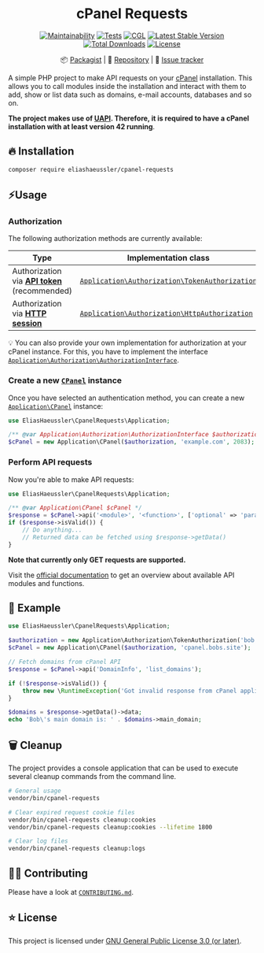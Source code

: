 <div align="center">

# cPanel Requests

[![Maintainability](https://api.codeclimate.com/v1/badges/1277cb80151c332d04ff/maintainability)](https://codeclimate.com/github/eliashaeussler/cpanel-requests/maintainability)
[![Tests](https://github.com/eliashaeussler/cpanel-requests/actions/workflows/tests.yaml/badge.svg)](https://github.com/eliashaeussler/cpanel-requests/actions/workflows/tests.yaml)
[![CGL](https://github.com/eliashaeussler/cpanel-requests/actions/workflows/cgl.yaml/badge.svg)](https://github.com/eliashaeussler/cpanel-requests/actions/workflows/cgl.yaml)
[![Latest Stable Version](http://poser.pugx.org/eliashaeussler/cpanel-requests/v)](https://packagist.org/packages/eliashaeussler/cpanel-requests)
[![Total Downloads](http://poser.pugx.org/eliashaeussler/cpanel-requests/downloads)](https://packagist.org/packages/eliashaeussler/cpanel-requests)
[![License](http://poser.pugx.org/eliashaeussler/cpanel-requests/license)](LICENSE)

:package:&nbsp;[Packagist](https://packagist.org/packages/eliashaeussler/cpanel-requests) |
:floppy_disk:&nbsp;[Repository](https://github.com/eliashaeussler/cpanel-requests) |
:bug:&nbsp;[Issue tracker](https://github.com/eliashaeussler/cpanel-requests/issues)

</div>

A simple PHP project to make API requests on your [cPanel](https://cpanel.com/) installation.
This allows you to call modules inside the installation and interact with them to add, show or
list data such as domains, e-mail accounts, databases and so on.

**The project makes use of [UAPI](https://documentation.cpanel.net/display/DD/Guide+to+UAPI).
Therefore, it is required to have a cPanel installation with at least version 42 running**.

## :fire: Installation

```bash
composer require eliashaeussler/cpanel-requests
```

## :zap:Usage

### Authorization

The following authorization methods are currently available:

| Type                                               | Implementation class                                                                                   |
|----------------------------------------------------|--------------------------------------------------------------------------------------------------------|
| Authorization via [**API token**][1] (recommended) | [`Application\Authorization\TokenAuthorization`](src/Application/Authorization/TokenAuthorization.php) |
| Authorization via [**HTTP session**][2]            | [`Application\Authorization\HttpAuthorization`](src/Application/Authorization/HttpAuthorization.php)   |

:bulb: You can also provide your own implementation for authorization
at your cPanel instance. For this, you have to implement the interface
[`Application\Authorization\AuthorizationInterface`](src/Application/Authorization/AuthorizationInterface.php).

### Create a new [`CPanel`](src/Application/CPanel.php) instance

Once you have selected an authentication method, you can create a
new [`Application\CPanel`](src/Application/CPanel.php) instance:

```php
use EliasHaeussler\CpanelRequests\Application;

/** @var Application\Authorization\AuthorizationInterface $authorization */
$cPanel = new Application\CPanel($authorization, 'example.com', 2083);
```

### Perform API requests

Now you're able to make API requests:

```php
use EliasHaeussler\CpanelRequests\Application;

/** @var Application\CPanel $cPanel */
$response = $cPanel->api('<module>', '<function>', ['optional' => 'parameters']);
if ($response->isValid()) {
    // Do anything...
    // Returned data can be fetched using $response->getData()
}
```

**Note that currently only GET requests are supported.**

Visit the [official documentation][3] to get an overview about
available API modules and functions.

## :bee: Example

```php
use EliasHaeussler\CpanelRequests\Application;

$authorization = new Application\Authorization\TokenAuthorization('bob', '9CKU401OH5WVDGSAVXN3UMLT8BJ5IY');
$cPanel = new Application\CPanel($authorization, 'cpanel.bobs.site');

// Fetch domains from cPanel API
$response = $cPanel->api('DomainInfo', 'list_domains');

if (!$response->isValid()) {
    throw new \RuntimeException('Got invalid response from cPanel application.');
}

$domains = $response->getData()->data;
echo 'Bob\'s main domain is: ' . $domains->main_domain;
```

## :wastebasket: Cleanup

The project provides a console application that can be used to execute
several cleanup commands from the command line.

```bash
# General usage
vendor/bin/cpanel-requests

# Clear expired request cookie files
vendor/bin/cpanel-requests cleanup:cookies
vendor/bin/cpanel-requests cleanup:cookies --lifetime 1800

# Clear log files
vendor/bin/cpanel-requests cleanup:logs
```

## :technologist: Contributing

Please have a look at [`CONTRIBUTING.md`](CONTRIBUTING.md).

## :star: License

This project is licensed under [GNU General Public License 3.0 (or later)](LICENSE).

[1]: https://api.docs.cpanel.net/cpanel/tokens/
[2]: https://api.docs.cpanel.net/cpanel/introduction/
[3]: https://documentation.cpanel.net/display/DD/Guide+to+UAPI
